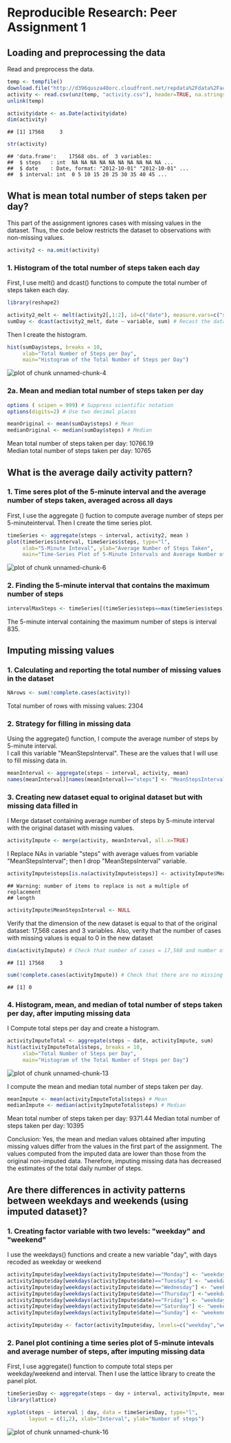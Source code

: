 # Reproducible Research: Peer Assignment 1


## Loading and preprocessing the data

Read and preprocess the data.


```r
temp <- tempfile()
download.file("http://d396qusza40orc.cloudfront.net/repdata%2Fdata%2Factivity.zip", temp)
activity <- read.csv(unz(temp, "activity.csv"), header=TRUE, na.strings="NA")
unlink(temp)

activity$date <- as.Date(activity$date)
dim(activity)
```

```
## [1] 17568     3
```

```r
str(activity)
```

```
## 'data.frame':	17568 obs. of  3 variables:
##  $ steps   : int  NA NA NA NA NA NA NA NA NA NA ...
##  $ date    : Date, format: "2012-10-01" "2012-10-01" ...
##  $ interval: int  0 5 10 15 20 25 30 35 40 45 ...
```


## What is mean total number of steps taken per day?

This part of the assignment ignores cases with missing values in the dataset.  Thus, the code below restricts the dataset to observations with non-missing values.



```r
activity2 <- na.omit(activity)
```


### 1. Histogram of the total number of steps taken each day

First, I use melt() and dcast() functions to compute the total number of steps taken each day.


```r
library(reshape2)

activity2_melt <- melt(activity2[,1:2], id=c("date"), measure.vars=c("steps")) # Melt data (using two variables: steps and date)
sumDay <- dcast(activity2_melt, date ~ variable, sum) # Recast the dataset and compute sum of steps by date
```

Then I create the histogram.


```r
hist(sumDay$steps, breaks = 10, 
     xlab="Total Number of Steps per Day", 
     main="Histogram of the Total Number of Steps per Day")
```

![plot of chunk unnamed-chunk-4](./PA1_template_files/figure-html/unnamed-chunk-4.png) 


### 2a. Mean and median total number of steps taken per day


```r
options ( scipen = 999) # Suppress scientific notation
options(digits=2) # Use two decimal places

meanOriginal <- mean(sumDay$steps) # Mean
medianOriginal <- median(sumDay$steps) # Median
```

Mean total number of steps taken per day: 10766.19  
Median total number of steps taken per day: 10765     


## What is the average daily activity pattern?

### 1. Time seres plot of the 5-minute interval and the average number of steps taken, averaged across all days

First, I use the aggregate () fuction to compute average number of steps per 5-minuteinterval.
Then I create the time series plot.


```r
timeSeries <- aggregate(steps ~ interval, activity2, mean )
plot(timeSeries$interval, timeSeries$steps, type="l",
     xlab="5-Minute Inteval", ylab="Average Number of Steps Taken",
     main="Time-Series Plot of 5-Minute Intervals and Average Number of Steps")
```

![plot of chunk unnamed-chunk-6](./PA1_template_files/figure-html/unnamed-chunk-6.png) 

### 2. Finding the 5-minute interval that contains the maximum number of steps


```r
intervalMaxSteps <- timeSeries[(timeSeries$steps==max(timeSeries$steps)), c("interval")]
```

The 5-minute interval containing the maximum number of steps is interval 835. 

## Imputing missing values

### 1. Calculating and reporting the total number of missing values in the dataset


```r
NArows <- sum(!complete.cases(activity))
```

Total number of rows with missing values: 2304


### 2. Strategy for filling in missing data

Using  the aggregate() function, I compute the average number of steps by 5-minute interval.  
I call this variable "MeanStepsInterval". These are the values that I will use to fill missing data in.


```r
meanInterval <- aggregate(steps ~ interval, activity, mean)
names(meanInterval)[names(meanInterval)=="steps"] <- "MeanStepsInterval" 
```

### 3. Creating new dataset equal to original dataset but with missing data filled in


I Merge dataset containing average number of steps by 5-minute interval with the original dataset with missing values.


```r
activityImpute <- merge(activity, meanInterval, all.x=TRUE)
```
      
I Replace NAs in variable "steps" with average values from variable "MeanStepsInterval"; then I drop "MeanStepsInterval" variable. 


```r
activityImpute$steps[is.na(activityImpute$steps)] <- activityImpute$MeanStepsInterval
```

```
## Warning: number of items to replace is not a multiple of replacement
## length
```

```r
activityImpute$MeanStepsInterval <- NULL
```

Verify that the dimension of the new dataset is equal to that of the original dataset: 17,568 cases and 3 variables.
Also, verity that the number of cases with missing values is equal to 0 in the new dataset


```r
dim(activityImpute) # Check that number of cases = 17,568 and number of variables = 3
```

```
## [1] 17568     3
```

```r
sum(!complete.cases(activityImpute)) # Check that there are no missing values
```

```
## [1] 0
```

### 4. Histogram, mean, and median of total number of steps taken per day, after imputing missing data

I Compute total steps per day and create a histogram.


```r
activityImputeTotal <- aggregate(steps ~ date, activityImpute, sum)
hist(activityImputeTotal$steps, breaks = 10, 
     xlab="Total Number of Steps per Day", 
     main="Histogram of the Total Number of Steps per Day")
```

![plot of chunk unnamed-chunk-13](./PA1_template_files/figure-html/unnamed-chunk-13.png) 

I compute the mean and median total number of steps taken per day.


```r
meanImpute <- mean(activityImputeTotal$steps) # Mean
medianImpute <- median(activityImputeTotal$steps) # Median
```

Mean total number of steps taken per day: 9371.44 
Median total number of steps taken per day: 10395



Conclusion: Yes, the mean and median values obtained after imputing missing values differ from the values in the first part of the assignment. The values computed from the imputed data are lower than those from the original non-imputed data. Therefore, imputing missing data has decreased the estimates of the total daily number of steps. 

## Are there differences in activity patterns between weekdays and weekends (using imputed dataset)?

### 1. Creating factor variable with two levels: "weekday" and "weekend"

I use the weekdays() functions and create a new variable "day", with days recoded as weekday or weekend


```r
activityImpute$day[weekdays(activityImpute$date)=="Monday"] <- "weekday"
activityImpute$day[weekdays(activityImpute$date)=="Tuesday"] <- "weekday"
activityImpute$day[weekdays(activityImpute$date)=="Wednesday"] <- "weekday"
activityImpute$day[weekdays(activityImpute$date)=="Thursday"] <-"weekday"
activityImpute$day[weekdays(activityImpute$date)=="Friday"] <- "weekday"
activityImpute$day[weekdays(activityImpute$date)=="Saturday"] <- "weekend"
activityImpute$day[weekdays(activityImpute$date)=="Sunday"] <- "weekend"

activityImpute$day <- factor(activityImpute$day, levels=c("weekday","weekend"))
```

### 2. Panel plot contining a time series plot of 5-minute intevals and average number of steps, after imputing missing data

First, I use aggregate() function to compute total steps per weekday/weekend and interval.
Then I use the lattice library to create the panel plot.


```r
timeSeriesDay <- aggregate(steps ~ day + interval, activityImpute, mean ) 
library(lattice)

xyplot(steps ~ interval | day, data = timeSeriesDay, type="l", 
       layout = c(1,2), xlab="Interval", ylab="Number of steps")
```

![plot of chunk unnamed-chunk-16](./PA1_template_files/figure-html/unnamed-chunk-16.png) 
